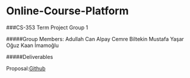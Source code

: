 # Online-Course-Platform
###CS-353 Term Project Group 1

#####Group Members:
Adullah Can Alpay
Cemre Biltekin
Mustafa Yaşar
Oğuz Kaan İmamoğlu


#####Deliverables

Proposal:[Github](https://github.com/OguzKaanImamoglu/Online-Course-Platform/raw/main/hw1_spring21%20(1).pdf)

